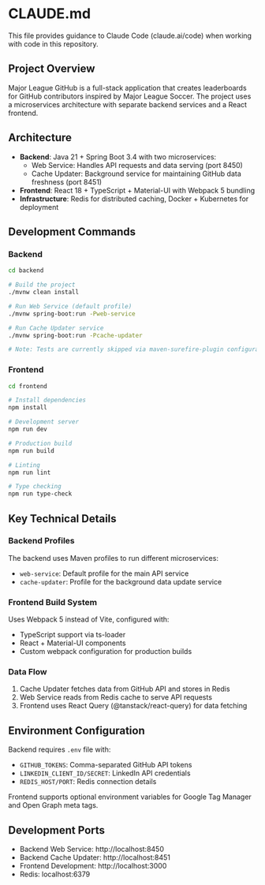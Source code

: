 # CLAUDE.md

This file provides guidance to Claude Code (claude.ai/code) when working with code in this repository.

## Project Overview
Major League GitHub is a full-stack application that creates leaderboards for GitHub contributors inspired by Major League Soccer. The project uses a microservices architecture with separate backend services and a React frontend.

## Architecture
- **Backend**: Java 21 + Spring Boot 3.4 with two microservices:
  - Web Service: Handles API requests and data serving (port 8450)
  - Cache Updater: Background service for maintaining GitHub data freshness (port 8451)
- **Frontend**: React 18 + TypeScript + Material-UI with Webpack 5 bundling
- **Infrastructure**: Redis for distributed caching, Docker + Kubernetes for deployment

## Development Commands

### Backend
```bash
cd backend

# Build the project
./mvnw clean install

# Run Web Service (default profile)
./mvnw spring-boot:run -Pweb-service

# Run Cache Updater service
./mvnw spring-boot:run -Pcache-updater

# Note: Tests are currently skipped via maven-surefire-plugin configuration
```

### Frontend
```bash
cd frontend

# Install dependencies
npm install

# Development server
npm run dev

# Production build
npm run build

# Linting
npm run lint

# Type checking
npm run type-check
```

## Key Technical Details

### Backend Profiles
The backend uses Maven profiles to run different microservices:
- `web-service`: Default profile for the main API service
- `cache-updater`: Profile for the background data update service

### Frontend Build System
Uses Webpack 5 instead of Vite, configured with:
- TypeScript support via ts-loader
- React + Material-UI components
- Custom webpack configuration for production builds

### Data Flow
1. Cache Updater fetches data from GitHub API and stores in Redis
2. Web Service reads from Redis cache to serve API requests
3. Frontend uses React Query (@tanstack/react-query) for data fetching

## Environment Configuration
Backend requires `.env` file with:
- `GITHUB_TOKENS`: Comma-separated GitHub API tokens
- `LINKEDIN_CLIENT_ID/SECRET`: LinkedIn API credentials
- `REDIS_HOST/PORT`: Redis connection details

Frontend supports optional environment variables for Google Tag Manager and Open Graph meta tags.

## Development Ports
- Backend Web Service: http://localhost:8450
- Backend Cache Updater: http://localhost:8451  
- Frontend Development: http://localhost:3000
- Redis: localhost:6379